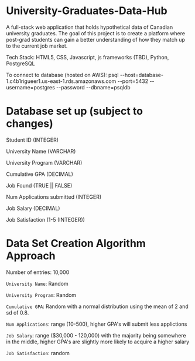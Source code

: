 # University-Graduates-Data-Hub
A full-stack web application that holds hypothetical data of Canadian university graduates. The goal of this project is to create a platform where post-grad students can gain a better understanding of how they match up to the current job market.

Tech Stack: HTML5, CSS, Javascript, js frameworks (TBD), Python, PostgreSQL

To connect to database (hosted on AWS): psql --host=database-1.c4b1rigueer1.us-east-1.rds.amazonaws.com --port=5432 --username=postgres --password --dbname=psqldb


# Database set up (subject to changes)
Student ID (INTEGER) 

University Name (VARCHAR)

University Program (VARCHAR)

Cumulative GPA (DECIMAL)

Job Found (TRUE || FALSE)

Num Applications submitted (INTEGER)

Job Salary (DECIMAL)

Job Satisfaction (1-5 (INTEGER))

# Data Set Creation Algorithm Approach 

Number of entries: 10,000

`University Name`: Random

`University Program`: Random

`Cumulative GPA`: Random with a normal distribution using the mean of 2 and sd of 0.8.

`Num Applications`: range (10-500), higher GPA's will submit less applictions

`Job Salary`: range ($30,000 - 120,000) with the majority being somewhere in the middle, higher GPA's are slightly more likely to acquire a higher salary     

`Job Satisfaction`: random
